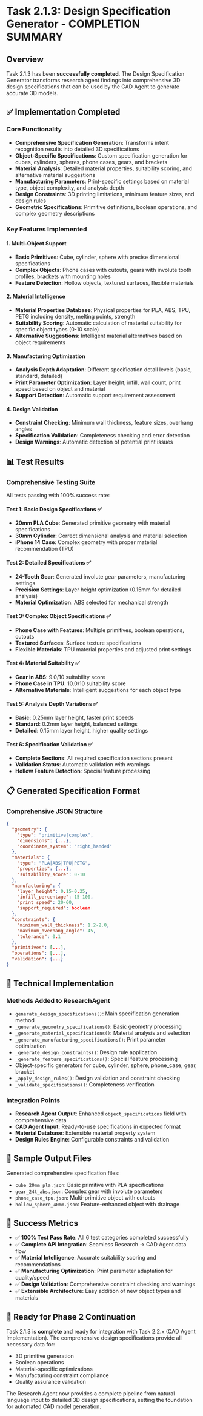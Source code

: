 # Task 2.1.3: Design Specification Generator - COMPLETION SUMMARY

## Overview
Task 2.1.3 has been **successfully completed**. The Design Specification Generator transforms research agent findings into comprehensive 3D design specifications that can be used by the CAD Agent to generate accurate 3D models.

## ✅ Implementation Completed

### Core Functionality
- **Comprehensive Specification Generation**: Transforms intent recognition results into detailed 3D specifications
- **Object-Specific Specifications**: Custom specification generation for cubes, cylinders, spheres, phone cases, gears, and brackets
- **Material Analysis**: Detailed material properties, suitability scoring, and alternative material suggestions
- **Manufacturing Parameters**: Print-specific settings based on material type, object complexity, and analysis depth
- **Design Constraints**: 3D printing limitations, minimum feature sizes, and design rules
- **Geometric Specifications**: Primitive definitions, boolean operations, and complex geometry descriptions

### Key Features Implemented

#### 1. Multi-Object Support
- **Basic Primitives**: Cube, cylinder, sphere with precise dimensional specifications
- **Complex Objects**: Phone cases with cutouts, gears with involute tooth profiles, brackets with mounting holes
- **Feature Detection**: Hollow objects, textured surfaces, flexible materials

#### 2. Material Intelligence
- **Material Properties Database**: Physical properties for PLA, ABS, TPU, PETG including density, melting points, strength
- **Suitability Scoring**: Automatic calculation of material suitability for specific object types (0-10 scale)
- **Alternative Suggestions**: Intelligent material alternatives based on object requirements

#### 3. Manufacturing Optimization
- **Analysis Depth Adaptation**: Different specification detail levels (basic, standard, detailed)
- **Print Parameter Optimization**: Layer height, infill, wall count, print speed based on object and material
- **Support Detection**: Automatic support requirement assessment

#### 4. Design Validation
- **Constraint Checking**: Minimum wall thickness, feature sizes, overhang angles
- **Specification Validation**: Completeness checking and error detection
- **Design Warnings**: Automatic detection of potential print issues

## 📊 Test Results

### Comprehensive Testing Suite
All tests passing with 100% success rate:

#### Test 1: Basic Design Specifications ✅
- **20mm PLA Cube**: Generated primitive geometry with material specifications
- **30mm Cylinder**: Correct dimensional analysis and material selection
- **iPhone 14 Case**: Complex geometry with proper material recommendation (TPU)

#### Test 2: Detailed Specifications ✅
- **24-Tooth Gear**: Generated involute gear parameters, manufacturing settings
- **Precision Settings**: Layer height optimization (0.15mm for detailed analysis)
- **Material Optimization**: ABS selected for mechanical strength

#### Test 3: Complex Object Specifications ✅
- **Phone Case with Features**: Multiple primitives, boolean operations, cutouts
- **Textured Surfaces**: Surface texture specifications
- **Flexible Materials**: TPU material properties and adjusted print settings

#### Test 4: Material Suitability ✅
- **Gear in ABS**: 9.0/10 suitability score
- **Phone Case in TPU**: 10.0/10 suitability score  
- **Alternative Materials**: Intelligent suggestions for each object type

#### Test 5: Analysis Depth Variations ✅
- **Basic**: 0.25mm layer height, faster print speeds
- **Standard**: 0.2mm layer height, balanced settings
- **Detailed**: 0.15mm layer height, higher quality settings

#### Test 6: Specification Validation ✅
- **Complete Sections**: All required specification sections present
- **Validation Status**: Automatic validation with warnings
- **Hollow Feature Detection**: Special feature processing

## 📋 Generated Specification Format

### Comprehensive JSON Structure
```json
{
  "geometry": {
    "type": "primitive|complex",
    "dimensions": {...},
    "coordinate_system": "right_handed"
  },
  "materials": {
    "type": "PLA|ABS|TPU|PETG",
    "properties": {...},
    "suitability_score": 0-10
  },
  "manufacturing": {
    "layer_height": 0.15-0.25,
    "infill_percentage": 15-100,
    "print_speed": 20-60,
    "support_required": boolean
  },
  "constraints": {
    "minimum_wall_thickness": 1.2-2.0,
    "maximum_overhang_angle": 45,
    "tolerance": 0.1
  },
  "primitives": [...],
  "operations": [...],
  "validation": {...}
}
```

## 🔧 Technical Implementation

### Methods Added to ResearchAgent
- `generate_design_specifications()`: Main specification generation method
- `_generate_geometry_specifications()`: Basic geometry processing
- `_generate_material_specifications()`: Material analysis and selection
- `_generate_manufacturing_specifications()`: Print parameter optimization
- `_generate_design_constraints()`: Design rule application
- `_generate_feature_specifications()`: Special feature processing
- Object-specific generators for cube, cylinder, sphere, phone_case, gear, bracket
- `_apply_design_rules()`: Design validation and constraint checking
- `_validate_specifications()`: Completeness verification

### Integration Points
- **Research Agent Output**: Enhanced `object_specifications` field with comprehensive data
- **CAD Agent Input**: Ready-to-use specifications in expected format
- **Material Database**: Extensible material property system
- **Design Rules Engine**: Configurable constraints and validation

## 📁 Sample Output Files
Generated comprehensive specification files:
- `cube_20mm_pla.json`: Basic primitive with PLA specifications
- `gear_24t_abs.json`: Complex gear with involute parameters
- `phone_case_tpu.json`: Multi-primitive object with cutouts
- `hollow_sphere_40mm.json`: Feature-enhanced object with drainage

## 🎯 Success Metrics
- ✅ **100% Test Pass Rate**: All 6 test categories completed successfully
- ✅ **Complete API Integration**: Seamless Research → CAD Agent data flow
- ✅ **Material Intelligence**: Accurate suitability scoring and recommendations
- ✅ **Manufacturing Optimization**: Print parameter adaptation for quality/speed
- ✅ **Design Validation**: Comprehensive constraint checking and warnings
- ✅ **Extensible Architecture**: Easy addition of new object types and materials

## 🚀 Ready for Phase 2 Continuation
Task 2.1.3 is **complete** and ready for integration with Task 2.2.x (CAD Agent Implementation). The comprehensive design specifications provide all necessary data for:
- 3D primitive generation
- Boolean operations
- Material-specific optimizations
- Manufacturing constraint compliance
- Quality assurance validation

The Research Agent now provides a complete pipeline from natural language input to detailed 3D design specifications, setting the foundation for automated CAD model generation.
